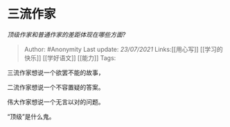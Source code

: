 # 三流作家
*顶级作家和普通作家的差距体现在哪些方面?*

> Author: #Anonymity
> Last update: *23/07/2021* 
> Links:[[用心写]] [[学习的快乐]] [[学好语文]] [[能力]]
> Tags:   



三流作家想说一个欲罢不能的故事，

二流作家想说一个不容置疑的答案。

伟大作家想说一个无言以对的问题。

“顶级”是什么鬼。



